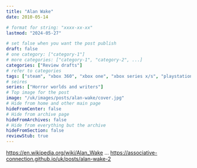 ```yaml
---
title: "Alan Wake"
date: 2010-05-14

# format for string: "xxxx-xx-xx"
lastmod: "2024-05-27"

# set false when you want the post publish
draft: false
# one category: ["category-1"]
# more categories: ["category-1", "category-2", ...]
categories: ["Review drafts"]
# refer to categories
tags: ["steam", "xbox 360", "xbox one", "xbox series x/s", "playstation 4", "playstation 5", "nintendo switch", "open world", "narrative"]
# seires
series: ["Horror worlds and writers"]
# Top image for the post
image: "/uk/images/posts/alan-wake/cover.jpg"
# Hide from home and other main page
hideFromCenter: false
# Hide from archive page
hideFromArchives: false
# Hide from everything but the archive
hideFromSection: false
reviewStub: true
---
```

https://en.wikipedia.org/wiki/Alan_Wake
...
https://associative-connection.github.io/uk/posts/alan-wake-2
<!--more-->